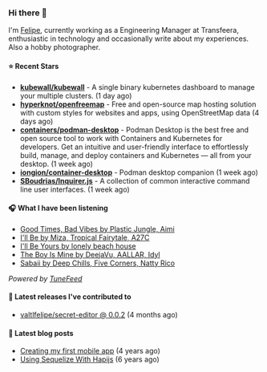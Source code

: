 ### Hi there 👋

I'm [Felipe](https://felipevm.com), currently working as a Engineering Manager at Transfeera, enthusiastic in technology and occasionally write about my experiences. Also a hobby photographer.

#### ⭐ Recent Stars
- **[kubewall/kubewall](https://github.com/kubewall/kubewall)** - A single binary kubernetes dashboard to manage your multiple clusters. (1 day ago)
- **[hyperknot/openfreemap](https://github.com/hyperknot/openfreemap)** - Free and open-source map hosting solution with custom styles for websites and apps, using OpenStreetMap data (4 days ago)
- **[containers/podman-desktop](https://github.com/containers/podman-desktop)** - Podman Desktop is the best free and open source tool to work with Containers and Kubernetes for developers. Get an intuitive and user-friendly interface to effortlessly build, manage, and deploy containers and Kubernetes — all from your desktop. (1 week ago)
- **[iongion/container-desktop](https://github.com/iongion/container-desktop)** - Podman desktop companion (1 week ago)
- **[SBoudrias/Inquirer.js](https://github.com/SBoudrias/Inquirer.js)** - A collection of common interactive command line user interfaces. (1 week ago)

#### 🎧 What I have been listening
- [Good Times, Bad Vibes by Plastic Jungle, Aimi](https://open.spotify.com/track/1ReEEd8Qq0fbiBNaY7aRGo)
- [I&#39;ll Be by Miza, Tropical Fairytale, A27C](https://open.spotify.com/track/3UdrpAyxPTPJ9ka48KjTKO)
- [I&#39;ll Be Yours by lonely beach house](https://open.spotify.com/track/2yqFqI0UX3AaE97aVE9yY4)
- [The Boy Is Mine by DeejaVu, AALLAR, Idyl](https://open.spotify.com/track/56NsNIWYOTcXATac9zNF9P)
- [Sabaii by Deep Chills, Five Corners, Natty Rico](https://open.spotify.com/track/4m4IFDTc5XVx7XY356pAFI)

_Powered by [TuneFeed](https://tunefeed.app?ref=valtlfelipe-gh-profile)_ 

#### 🚀 Latest releases I've contributed to


- [valtlfelipe/secret-editor @ 0.0.2](https://github.com/valtlfelipe/secret-editor/releases/tag/0.0.2) (4 months ago)

#### 📄 Latest blog posts
- [Creating my first mobile app](https://felipevm.com/posts/creating-my-first-mobile-app/) (4 years ago)
- [Using Sequelize With Hapijs](https://felipevm.com/posts/using-sequelize-with-hapijs/) (6 years ago)
